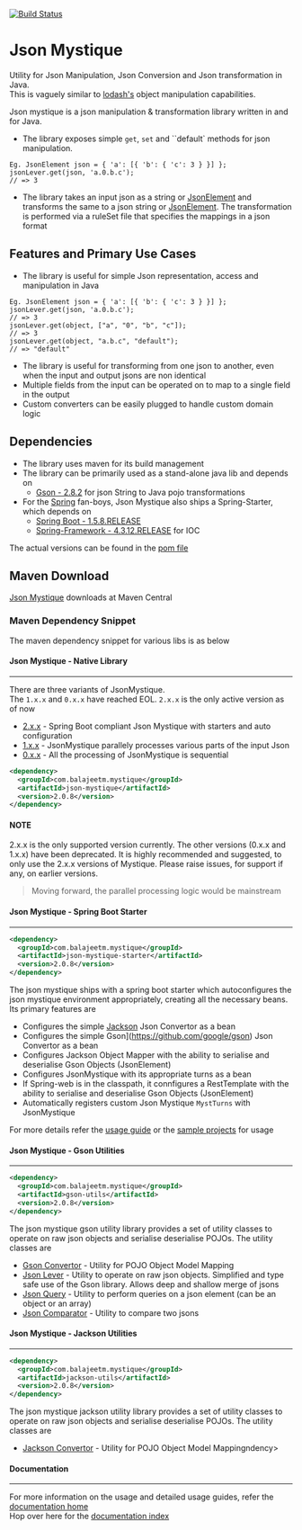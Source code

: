 [![Build Status](https://travis-ci.org/balajeetm/json-mystique.svg?branch=master)](https://travis-ci.org/balajeetm/json-mystique)

# Json Mystique
Utility for Json Manipulation, Json Conversion and Json transformation in Java.<br>
This is vaguely similar to [lodash's](https://lodash.com/) object manipulation capabilities.

Json mystique is a json manipulation & transformation library written in and for Java.
* The library exposes simple `get`, `set` and ``default` methods for json manipulation.<br>
```
Eg. JsonElement json = { 'a': [{ 'b': { 'c': 3 } }] };
jsonLever.get(json, 'a.0.b.c');
// => 3
``` 
* The library takes an input json as a string or [JsonElement](https://google.github.io/gson/apidocs/com/google/gson/JsonElement.html) and transforms the same to a json string or [JsonElement](https://google.github.io/gson/apidocs/com/google/gson/JsonElement.html).
The transformation is performed via a ruleSet file that specifies the mappings in a json format

## Features and Primary Use Cases
* The library is useful for simple Json representation, access and manipulation in Java
```
Eg. JsonElement json = { 'a': [{ 'b': { 'c': 3 } }] };
jsonLever.get(json, 'a.0.b.c');
// => 3
jsonLever.get(object, ["a", "0", "b", "c"]);
// => 3
jsonLever.get(object, "a.b.c", "default");
// => "default"
``` 
* The library is useful for transforming from one json to another, even when the input and output jsons are non identical
* Multiple fields from the input can be operated on to map to a single field in the output
* Custom converters can be easily plugged to handle custom domain logic

## Dependencies
* The library uses maven for its build management
* The library can be primarily used as a stand-alone java lib and depends on  
    * [Gson - 2.8.2](https://mvnrepository.com/artifact/com.google.code.gson/gson) for json String to Java pojo transformations
* For the [Spring](https://spring.io/) fan-boys, Json Mystique also ships a Spring-Starter, which depends on
    * [Spring Boot - 1.5.8.RELEASE](http://docs.spring.io/spring-boot/docs/1.5.8.RELEASE/reference/htmlsingle/)
    * [Spring-Framework - 4.3.12.RELEASE](http://docs.spring.io/spring/docs/4.3.12.RELEASE/spring-framework-reference/htmlsingle/) for IOC

The actual versions can be found in the [pom file](/pom.xml)

## Maven Download

[Json Mystique](http://search.maven.org/#search%7Cga%7C1%7Cg%3A%22com.balajeetm.mystique%22) downloads at Maven Central

### Maven Dependency Snippet
The maven dependency snippet for various libs is as below

#### Json Mystique - Native Library
---

There are three variants of JsonMystique.<br>
The `1.x.x` and `0.x.x` have reached EOL. `2.x.x` is the only active version as of now
* [2.x.x](http://search.maven.org/#artifactdetails%7Ccom.balajeetm.mystique%7Cjson-mystique%7C2.0.7%7Cjar) - Spring Boot compliant Json Mystique with starters and auto configuration
* [1.x.x](http://search.maven.org/#artifactdetails%7Ccom.github.balajeetm%7Cjson-mystique%7C1.0.8%7Cjar) - JsonMystique parallely processes various parts of the input Json
* [0.x.x](http://search.maven.org/#artifactdetails%7Ccom.github.balajeetm%7Cjson-mystique%7C0.0.1%7Cjar) - All the processing of JsonMystique is sequential

```xml
<dependency>
  <groupId>com.balajeetm.mystique</groupId>
  <artifactId>json-mystique</artifactId>
  <version>2.0.8</version>
</dependency>
```

#### NOTE
2.x.x is the only supported version currently. The other versions (0.x.x and 1.x.x) have been deprecated.
It is highly recommended and suggested, to only use the 2.x.x versions of Mystique.
Please raise issues, for support if any, on earlier versions.

> Moving forward, the parallel processing logic would be mainstream

#### Json Mystique - Spring Boot Starter
---

```xml
<dependency>
  <groupId>com.balajeetm.mystique</groupId>
  <artifactId>json-mystique-starter</artifactId>
  <version>2.0.8</version>
</dependency>
```

The json mystique ships with a spring boot starter which autoconfigures the json mystique environment appropriately, creating all the necessary beans. Its primary features are
* Configures the simple [Jackson](https://github.com/FasterXML/jackson) Json Convertor as a bean
* Configures the simple Gson](https://github.com/google/gson) Json Convertor as a bean
* Configures Jackson Object Mapper with the ability to serialise and deserialise Gson Objects (JsonElement)
* Configures JsonMystique with its appropriate turns as a bean
* If Spring-web is in the classpath, it connfigures a RestTemplate with the ability to serialise and deserialise Gson Objects (JsonElement)
* Automatically registers custom Json Mystique `MystTurns` with JsonMystique

For more details refer the [usage guide](https://github.com/balajeetm/json-mystique/wiki/Usage-Guide) or the [sample projects](https://github.com/balajeetm/json-mystique/tree/master/json-mystique-samples/mystique-web-sample) for usage

#### Json Mystique - Gson Utilities
---

```xml
<dependency>
  <groupId>com.balajeetm.mystique</groupId>
  <artifactId>gson-utils</artifactId>
  <version>2.0.8</version>
</dependency>
```

The json mystique gson utility library provides a set of utility classes to operate on raw json objects and serialise deserialise POJOs.
The utility classes are
* [Gson Convertor](https://github.com/balajeetm/json-mystique/blob/master/json-mystique-utils/gson-utils/src/main/java/com/balajeetm/mystique/util/gson/bean/convertor/GsonConvertor.java) - Utility for POJO Object Model Mapping
* [Json Lever](https://github.com/balajeetm/json-mystique/blob/master/json-mystique-utils/gson-utils/src/main/java/com/balajeetm/mystique/util/gson/bean/lever/JsonLever.java) - Utility to operate on raw json objects. Simplified and type safe use of the Gson library. Allows deep and shallow merge of jsons
* [Json Query](https://github.com/balajeetm/json-mystique/blob/master/json-mystique-utils/gson-utils/src/main/java/com/balajeetm/mystique/util/gson/bean/lever/JsonQuery.java) - Utility to perform queries on a json element (can be an object or an array)
* [Json Comparator](https://github.com/balajeetm/json-mystique/blob/master/json-mystique-utils/gson-utils/src/main/java/com/balajeetm/mystique/util/gson/bean/lever/JsonComparator.java) - Utility to compare two jsons

#### Json Mystique - Jackson Utilities
---

```xml
<dependency>
  <groupId>com.balajeetm.mystique</groupId>
  <artifactId>jackson-utils</artifactId>
  <version>2.0.8</version>
</dependency>
```

The json mystique jackson utility library provides a set of utility classes to operate on raw json objects and serialise deserialise POJOs.
The utility classes are
* [Jackson Convertor](https://github.com/balajeetm/json-mystique/blob/master/json-mystique-utils/jackson-utils/src/main/java/com/balajeetm/mystique/util/jackson/bean/convertor/JacksonConvertor.java) - Utility for POJO Object Model Mappingndency>

#### Documentation
---
For more information on the usage and detailed usage guides, refer the [documentation home](documentation/Home.md)<br>
Hop over here for the [documentation index](documentation/_Sidebar.md)
